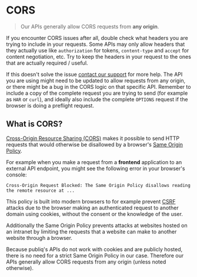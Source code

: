 # CORS

<!-- theme: success -->

> Our APIs generally allow CORS requests from **any origin**.

If you encounter CORS issues after all, double check what headers you are trying to include in your requests. Some APIs may only allow headers that they actually use like `authorization` for tokens, `content-type` and `accept` for content negotiation, etc. Try to keep the headers in your request to the ones that are actually required / useful.

If this doesn't solve the issue [contact our support](https://docs.publiq.be/#contact-us) for more help. The API you are using might need to be updated to allow requests from any origin, or there might be a bug in the CORS logic on that specific API. Remember to include a copy of the complete request you are trying to send (for example as `HAR` or `curl`), and ideally also include the complete `OPTIONS` request if the browser is doing a preflight request.

## What is CORS?

[Cross-Origin Resource Sharing (CORS)](https://developer.mozilla.org/en-US/docs/Web/HTTP/CORS) makes it possible to send HTTP requests that would otherwise be disallowed by a browser's [Same Origin Policy](https://developer.mozilla.org/en-US/docs/Web/Security/Same-origin_policy).

For example when you make a request from a **frontend** application to an external API endpoint, you might see the following error in your browser's console:

```
Cross-Origin Request Blocked: The Same Origin Policy disallows reading the remote resource at ...
```

This policy is built into modern browsers to for example prevent [CSRF](https://owasp.org/www-community/attacks/csrf) attacks due to the browser making an authenticated request to another domain using cookies, without the consent or the knowledge of the user.

Additionally the Same Origin Policy prevents attacks at websites hosted on an intranet by limiting the requests that a website can make to another website through a browser.

Because publiq's APIs do not work with cookies and are publicly hosted, there is no need for a strict Same Origin Policy in our case. Therefore our APIs generally allow CORS requests from any origin (unless noted otherwise).
